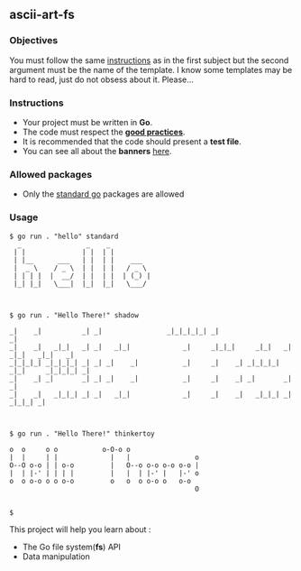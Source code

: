 ## ascii-art-fs

### Objectives

You must follow the same [instructions](https://public.01-edu.org/subjects/ascii-art/) as in the first subject but the second argument must be the name of the template. I know some templates may be hard to read, just do not obsess about it. Please...

### Instructions

- Your project must be written in **Go**.
- The code must respect the [**good practices**](https://public.01-edu.org/subjects/good-practices/).
- It is recommended that the code should present a **test file**.
- You can see all about the **banners** [here](https://github.com/01-edu/public/tree/master/subjects/ascii-art).

### Allowed packages

- Only the [standard go](https://golang.org/pkg/) packages are allowed

### Usage

```console
$ go run . "hello" standard
  _                _    _
 | |              | |  | |
 | |__      ___   | |  | |    ___
 |  _ \    / _ \  | |  | |   / _ \
 | | | |  |  __/  | |  | |  | (_) |
 |_| |_|   \___|  |_|  |_|   \___/



$ go run . "Hello There!" shadow

_|    _|          _| _|                _|_|_|_|_| _|                                  _|
_|    _|   _|_|   _| _|   _|_|             _|     _|_|_|     _|_|   _|  _|_|   _|_|   _|
_|_|_|_| _|_|_|_| _| _| _|    _|           _|     _|    _| _|_|_|_| _|_|     _|_|_|_| _|
_|    _| _|       _| _| _|    _|           _|     _|    _| _|       _|       _|
_|    _|   _|_|_| _| _|   _|_|             _|     _|    _|   _|_|_| _|         _|_|_| _|



$ go run . "Hello There!" thinkertoy

o  o     o o           o-O-o o
|  |     | |             |   |                o
O--O o-o | | o-o         |   O--o o-o o-o o-o |
|  | |-' | | | |         |   |  | |-' |   |-' o
o  o o-o o o o-o         o   o  o o-o o   o-o
                                              O


$
```

This project will help you learn about :

- The Go file system(**fs**) API
- Data manipulation
